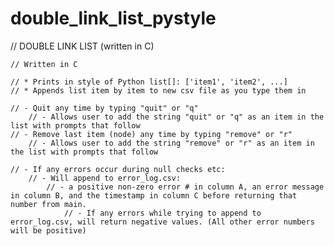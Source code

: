 # double_link_list_pystyle
// DOUBLE LINK LIST (written in C)

    // Written in C
    
    // * Prints in style of Python list[]: ['item1', 'item2', ...]
    // * Appends list item by item to new csv file as you type them in

    // - Quit any time by typing "quit" or "q"
        // - Allows user to add the string "quit" or "q" as an item in the list with prompts that follow
    // - Remove last item (node) any time by typing "remove" or "r"
        // - Allows user to add the string "remove" or "r" as an item in the list with prompts that follow
        
    // - If any errors occur during null checks etc:
        // - Will append to error_log.csv:
            // - a positive non-zero error # in column A, an error message in column B, and the timestamp in column C before returning that number from main.
                // - If any errors while trying to append to error_log.csv, will return negative values. (All other error numbers will be positive)
